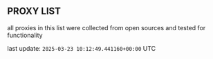 ## PROXY LIST

all proxies in this list were collected from open sources and tested for functionality

last update: `2025-03-23 10:12:49.441160+00:00` UTC